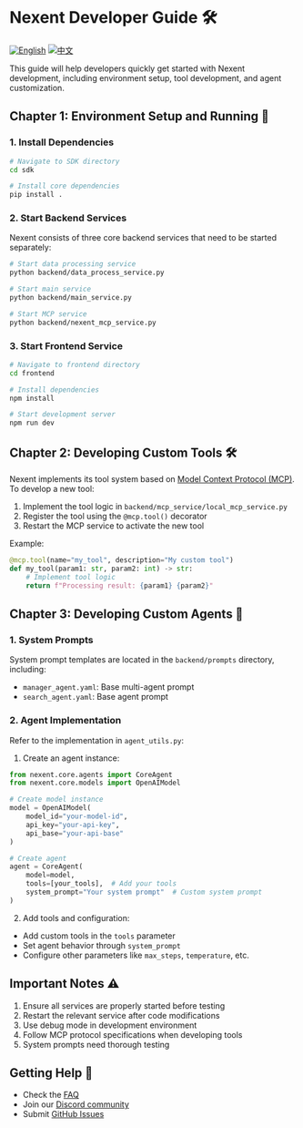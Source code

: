 # Nexent Developer Guide 🛠️

[![English](https://img.shields.io/badge/English-Guide-blue)](DEVELOPPER_NOTE.md)
[![中文](https://img.shields.io/badge/中文-指南-green)](DEVELOPPER_NOTE_CN.md)

This guide will help developers quickly get started with Nexent development, including environment setup, tool development, and agent customization.

## Chapter 1: Environment Setup and Running 🚀

### 1. Install Dependencies
```bash
# Navigate to SDK directory
cd sdk

# Install core dependencies
pip install .
```

### 2. Start Backend Services
Nexent consists of three core backend services that need to be started separately:

```bash
# Start data processing service
python backend/data_process_service.py

# Start main service
python backend/main_service.py

# Start MCP service
python backend/nexent_mcp_service.py
```

### 3. Start Frontend Service
```bash
# Navigate to frontend directory
cd frontend

# Install dependencies
npm install

# Start development server
npm run dev
```

## Chapter 2: Developing Custom Tools 🛠️

Nexent implements its tool system based on [Model Context Protocol (MCP)](https://github.com/modelcontextprotocol/python-sdk). To develop a new tool:

1. Implement the tool logic in `backend/mcp_service/local_mcp_service.py`
2. Register the tool using the `@mcp.tool()` decorator
3. Restart the MCP service to activate the new tool

Example:
```python
@mcp.tool(name="my_tool", description="My custom tool")
def my_tool(param1: str, param2: int) -> str:
    # Implement tool logic
    return f"Processing result: {param1} {param2}"
```

## Chapter 3: Developing Custom Agents 🤖

### 1. System Prompts
System prompt templates are located in the `backend/prompts` directory, including:
- `manager_agent.yaml`: Base multi-agent prompt
- `search_agent.yaml`: Base agent prompt

### 2. Agent Implementation
Refer to the implementation in `agent_utils.py`:

1. Create an agent instance:
```python
from nexent.core.agents import CoreAgent
from nexent.core.models import OpenAIModel

# Create model instance
model = OpenAIModel(
    model_id="your-model-id",
    api_key="your-api-key",
    api_base="your-api-base"
)

# Create agent
agent = CoreAgent(
    model=model,
    tools=[your_tools],  # Add your tools
    system_prompt="Your system prompt"  # Custom system prompt
)
```

2. Add tools and configuration:
- Add custom tools in the `tools` parameter
- Set agent behavior through `system_prompt`
- Configure other parameters like `max_steps`, `temperature`, etc.

## Important Notes ⚠️

1. Ensure all services are properly started before testing
2. Restart the relevant service after code modifications
3. Use debug mode in development environment
4. Follow MCP protocol specifications when developing tools
5. System prompts need thorough testing

## Getting Help 💬

- Check the [FAQ](FAQ.md)
- Join our [Discord community](https://discord.gg/tb5H3S3wyv)
- Submit [GitHub Issues](https://github.com/ModelEngine-Group/nexent/issues) 
